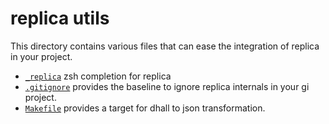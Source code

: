 # replica utils

This directory contains various files that can ease the integration of replica in your project.
- [`_replica`](./_replica) zsh completion for replica
- [`.gitignore`](./.gitignore) provides the baseline to ignore replica internals in your gi project.
- [`Makefile`](./Makefile) provides a target for dhall to json transformation.
